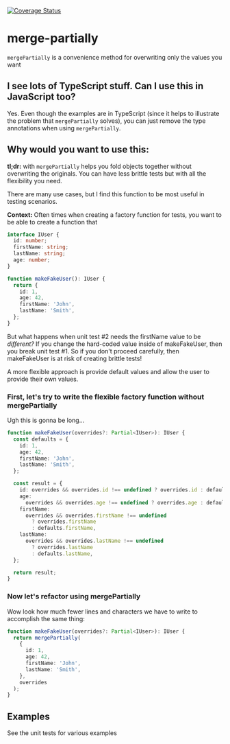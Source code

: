 [![Coverage Status](https://coveralls.io/repos/github/dgreene1/merge-partially/badge.svg?branch=master)](https://coveralls.io/github/dgreene1/merge-partially?branch=master)

# merge-partially

`mergePartially` is a convenience method for overwriting only the values you want

## I see lots of TypeScript stuff. Can I use this in JavaScript too?

Yes. Even though the examples are in TypeScript (since it helps to illustrate the problem that `mergePartially` solves), you can just remove the type annotations when using `mergePartially`.

## Why would you want to use this:

**tl;dr:** with `mergePartially` helps you fold objects together without overwriting the originals. You can have less brittle tests but with all the flexibility you need.

There are many use cases, but I find this function to be most useful in testing scenarios.

**Context:** Often times when creating a factory function for tests, you want to be able to create a function that

```typescript
interface IUser {
  id: number;
  firstName: string;
  lastName: string;
  age: number;
}

function makeFakeUser(): IUser {
  return {
    id: 1,
    age: 42,
    firstName: 'John',
    lastName: 'Smith',
  };
}
```

But what happens when unit test #2 needs the firstName value to be _different?_ If you change the hard-coded value inside of makeFakeUser, then you break unit test #1. So if you don't proceed carefully, then makeFakeUser is at risk of creating brittle tests!

A more flexible approach is provide default values and allow the user to provide their own values.

### First, let's try to write the flexible factory function without mergePartially

Ugh this is gonna be long...

```typescript
function makeFakeUser(overrides?: Partial<IUser>): IUser {
  const defaults = {
    id: 1,
    age: 42,
    firstName: 'John',
    lastName: 'Smith',
  };

  const result = {
    id: overrides && overrides.id !== undefined ? overrides.id : defaults.id,
    age:
      overrides && overrides.age !== undefined ? overrides.age : defaults.age,
    firstName:
      overrides && overrides.firstName !== undefined
        ? overrides.firstName
        : defaults.firstName,
    lastName:
      overrides && overrides.lastName !== undefined
        ? overrides.lastName
        : defaults.lastName,
  };

  return result;
}
```

### Now let's refactor using mergePartially

Wow look how much fewer lines and characters we have to write to accomplish the same thing:

```typescript
function makeFakeUser(overrides?: Partial<IUser>): IUser {
  return mergePartially(
    {
      id: 1,
      age: 42,
      firstName: 'John',
      lastName: 'Smith',
    },
    overrides
  );
}
```

## Examples

See the unit tests for various examples
